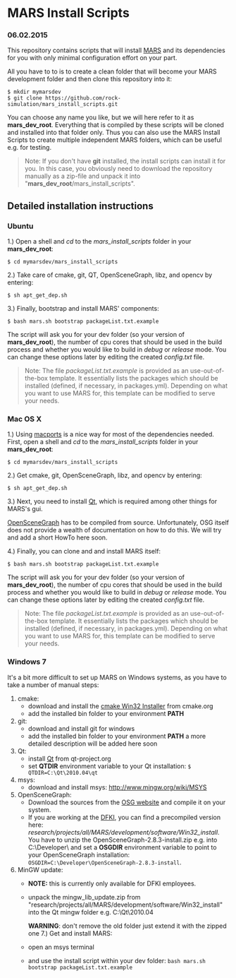 
 MARS Install Scripts
======================

 ### 06.02.2015

This repository contains scripts that will install [MARS](http://github.com/rock-simulation/mars) and its dependencies for you with only minimal configuration effort on your part.

All you have to to is to create a clean folder that will become your MARS development folder and then clone this repository into it:

    $ mkdir mymarsdev
    $ git clone https://github.com/rock-simulation/mars_install_scripts.git

You can choose any name you like, but we will here refer to it as **mars_dev_root**. Everything that is compiled by these scripts will be cloned and installed into that folder only. Thus you can also use the MARS Install Scripts to create multiple independent MARS folders, which can be useful e.g. for testing.

> Note: If you don't have **git** installed, the install scripts can install it for you. In this case, you obviously need to download the repository manually as a zip-file and unpack it into "**mars_dev_root**/mars_install_scripts".


Detailed installation instructions
-----------------------------------

### Ubuntu

1.) Open a shell and *cd* to the *mars_install_scripts* folder in your **mars_dev_root**:

    $ cd mymarsdev/mars_install_scripts

2.) Take care of cmake, git, QT, OpenSceneGraph, libz, and opencv by entering:

    $ sh apt_get_dep.sh

3.) Finally, bootstrap and install MARS' components:

    $ bash mars.sh bootstrap packageList.txt.example

The script will ask you for your dev folder (so your version of **mars_dev_root**), the number of cpu cores that should be used in the build process and whether you would like to build in *debug* or *release* mode. You can change these options later by editing the created *config.txt* file.

> Note: The file *packageList.txt.example* is provided as an use-out-of-the-box template. It essentially lists the packages which should be installed (defined, if necessary, in packages.yml). Depending on what you want to use MARS for, this template can be modified to serve your needs.


### Mac OS X

1.) Using [macports](http://www.macports.org) is a nice way for most of the dependencies needed. First, open a shell and *cd* to the *mars_install_scripts* folder in your **mars_dev_root**:


    $ cd mymarsdev/mars_install_scripts

2.) Get cmake, git, OpenSceneGraph, libz, and opencv by entering:


    $ sh apt_get_dep.sh

3.) Next, you need to install [Qt](http://qt-project.org), which is required among other things for MARS's gui.

[OpenSceneGraph](http://www.openscenegraph.org) has to be compiled from source. Unfortunately, OSG itself does not provide a wealth of documentation on how to do this. We will try and add a short HowTo here soon.

4.) Finally, you can clone and and install MARS itself:

    $ bash mars.sh bootstrap packageList.txt.example

The script will ask you for your dev folder (so your version of **mars_dev_root**), the number of cpu cores that should be used in the build process and whether you would like to build in *debug* or *release* mode. You can change these options later by editing the created *config.txt* file.

> Note: The file *packageList.txt.example* is provided as an use-out-of-the-box template. It essentially lists the packages which should be installed (defined, if necessary, in packages.yml). Depending on what you want to use MARS for, this template can be modified to serve your needs.


### Windows 7

It's a bit more difficult to set up MARS on Windows systems, as you have to take a number of manual steps:

1. cmake:
    - download and install the [cmake Win32 Installer](http://www.cmake.org/cmake/resources/software.html) from cmake.org
    - add the installed bin folder to your environment **PATH**
2. git:
    - download and install git for windows
    - add the installed bin folder to your environment **PATH**
    a more detailed description will be added here soon
3. Qt:
    - install [Qt](http://qt-project.org) from qt-project.org
    - set **QTDIR** environment variable to your Qt installation: ```$ QTDIR=C:\Qt\2010.04\qt```
4. msys:
    - download and install msys: http://www.mingw.org/wiki/MSYS
5. OpenSceneGraph:
    - Download the sources from the [OSG website](http://www.openscenegraph.org) and compile it on your system.
    - If you are working at the [DFKI](http://robotik.dfki-bremen.de/), you can find a precompiled version here: *research/projects/all/MARS/development/software/Win32_install*.
You have to unzip the OpenSceneGraph-2.8.3-install.zip e.g. into C:\Developer\ and set a **OSGDIR** environment variable to point to your OpenSceneGraph installation: ```OSGDIR=C:\Developer\OpenSceneGraph-2.8.3-install```.
6. MinGW update:
    - **NOTE:** this is currently only available for DFKI employees.
    - unpack the mingw_lib_update.zip from "research/projects/all/MARS/development/software/Win32_install" into the Qt mingw folder e.g. C:\Qt\2010.04

      **WARNING**: don't remove the old folder just extend it with the zipped one
7.) Get and install MARS:
    - open an msys terminal
    - and use the install script within your dev folder: ```bash mars.sh bootstrap packageList.txt.example```
